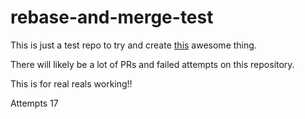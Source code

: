 # rebase-and-merge-test

This is just a test repo to try and create [this](https://twitter.com/kentcdodds/status/638725681728241673) awesome thing.

There will likely be a lot of PRs and failed attempts on this repository.


This is for real reals working!!

Attempts 17
